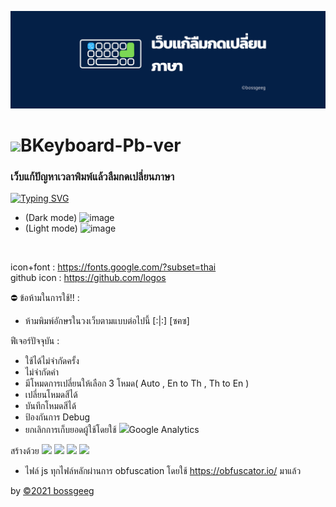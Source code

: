 <img src="https://github.com/BoszGTec/Bkeyboard-Full-Pb/blob/main/image/Banner%201.png" /> <br>
# <img src="https://github.com/Tbcsos/Bkeyboard-Full/blob/main/image/Logo.png" style="width:60px;" >BKeyboard-Pb-ver
### เว็บแก้ปัญหาเวลาพิมพ์แล้วลืมกดเปลี่ยนภาษา
[![Typing SVG](https://readme-typing-svg.herokuapp.com?color=%23818181&lines=lf.l.opk%2Cl%5Bkp;%E0%B8%AA%E0%B8%94%E0%B9%83%E0%B8%AA%E0%B9%83%E0%B8%99%E0%B8%A2%E0%B8%B2%E0%B8%A1%E0%B8%AA%E0%B8%9A%E0%B8%B2%E0%B8%A2)]()
+ (Dark mode)
![image](https://user-images.githubusercontent.com/85185684/145448294-dd817edf-c71d-4d6f-a30a-da9cdbb22842.png)
+ (Light mode)
![image](https://user-images.githubusercontent.com/85185684/145448329-894c61b9-d855-4c6e-a462-addd60590f52.png)
 <br>

icon+font : https://fonts.google.com/?subset=thai <br>
github icon : https://github.com/logos <br>

⛔ ข้อห้ามในการใช้!! :
+ ห้ามพิมพ์อักษรในวงเว็บตามแบบต่อไปนี้ [:|:] [ซฅซ]

ฟีเจอร์ปัจจุบัน :
+ ใช้ได้ไม่จำกัดครั้ง
+ ไม่จำกัดคำ
+ มีโหมดการเปลี่ยนให้เลือก 3 โหมด( Auto , En to Th , Th to En )
+ เปลี่ยนโหมดสีได้
+ บันทึกโหมดสีได้
+ ป้องกันการ Debug
+ ยกเลิกการเก็บยอดผู้ใช้โดยใช้ <img height=20px src="https://cdn.svgporn.com/logos/google-analytics.svg" />Google Analytics


สร้างด้วย <img height=25px src="https://camo.githubusercontent.com/d4dcf8fd2bf82734a52774ae132c387357221a5d144ef0356e52c66a2d9f41e9/68747470733a2f2f63646e2e737667706f726e2e636f6d2f6c6f676f732f76697375616c2d73747564696f2d636f64652e737667" />
<img height=30px src="https://camo.githubusercontent.com/0a6ef04b1c423027658e0a15df6296f8b93a76459be3adc5ce69df27eaed7575/68747470733a2f2f63646e2e737667706f726e2e636f6d2f6c6f676f732f68746d6c2d352e737667">
<img height=30px src="https://camo.githubusercontent.com/367dd0be4d8a115eea884c2794dd1ab8751034782a4cf9f0d0c1155fd984a7d0/68747470733a2f2f63646e2e737667706f726e2e636f6d2f6c6f676f732f6373732d332e737667" />
<img height=25px src="https://camo.githubusercontent.com/0c6adf0b34772f192a1c98b80ca013f2d69e954738b20062a114d9bbd245aab5/68747470733a2f2f63646e2e737667706f726e2e636f6d2f6c6f676f732f6a6176617363726970742e737667" />
+ ไฟล์ js ทุกไฟล์หลักผ่านการ obfuscation โดยใช้ https://obfuscator.io/ มาแล้ว

by [©2021 bossgeeg](mailto:bossgeeg123456@gmail.com) <br/>

